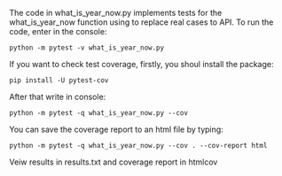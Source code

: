 The code in what_is_year_now.py implements tests for the what_is_year_now function using to replace real cases to API. To run the code, enter in the console:
```
python -m pytest -v what_is_year_now.py
```
If you want to check test coverage, firstly, you shoul install the package:
```
pip install -U pytest-cov
```
After that write in console:
```
python -m pytest -q what_is_year_now.py --cov
```
You can save the coverage report to an html file by typing:
```
python -m pytest -q what_is_year_now.py --cov . --cov-report html
```
Veiw results in results.txt and coverage report in htmlcov